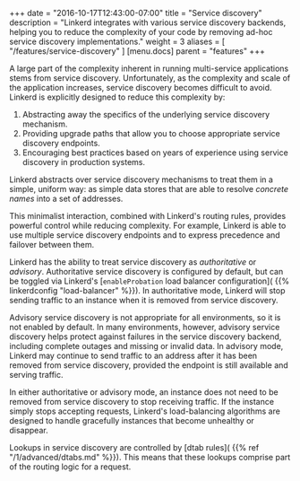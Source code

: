 +++
date = "2016-10-17T12:43:00-07:00"
title = "Service discovery"
description = "Linkerd integrates with various service discovery backends, helping you to reduce the complexity of your code by removing ad-hoc service discovery implementations."
weight = 3
aliases = [
  "/features/service-discovery"
]
[menu.docs]
  parent = "features"
+++

A large part of the complexity inherent in running multi-service applications
stems from service discovery. Unfortunately, as the complexity and scale of the
application increases, service discovery becomes difficult to avoid. Linkerd is
explicitly designed to reduce this complexity by:

1. Abstracting away the specifics of the underlying service discovery
   mechanism.
2. Providing upgrade paths that allow you to choose appropriate service
   discovery endpoints.
3. Encouraging best practices based on years of experience using service
   discovery in production systems.

Linkerd abstracts over service discovery mechanisms to treat them in a simple,
uniform way: as simple data stores that are able to resolve *concrete names*
into a set of addresses.

This minimalist interaction, combined with Linkerd's routing rules, provides
powerful control while reducing complexity. For example, Linkerd is able to use
multiple service discovery endpoints and to express precedence and failover
between them.

Linkerd has the ability to treat service discovery as _authoritative_ or
_advisory_. Authoritative service discovery is configured by default, but can be
toggled via Linkerd's [`enableProbation` load balancer configuration](
{{% linkerdconfig "load-balancer" %}}). In authoritative mode, Linkerd will stop
sending traffic to an instance when it is removed from service discovery.

Advisory service discovery is not appropriate for all environments, so it is not
enabled by default. In many environments, however, advisory service discovery
helps protect against failures in the service discovery backend, including
complete outages and missing or invalid data. In advisory mode, Linkerd may
continue to send traffic to an address after it has been removed from service
discovery, provided the endpoint is still available and serving traffic.

In either authoritative or advisory mode, an instance does not need to be
removed from service discovery to stop receiving traffic. If the instance simply
stops accepting requests, Linkerd's load-balancing algorithms are designed to
handle gracefully instances that become unhealthy or disappear.

Lookups in service discovery are controlled by [dtab rules](
{{% ref "/1/advanced/dtabs.md" %}}). This means that these lookups comprise part of
the routing logic for a request.
